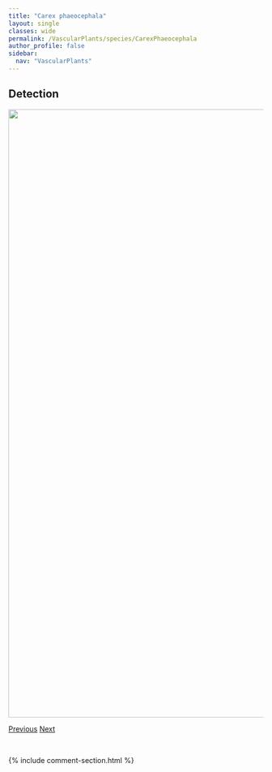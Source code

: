 ```yaml
---
title: "Carex phaeocephala"
layout: single
classes: wide
permalink: /VascularPlants/species/CarexPhaeocephala
author_profile: false
sidebar:
  nav: "VascularPlants"
---
```


<h2>Detection</h2>

<a href="https://drive.google.com/uc?export=view&id=1CzRNINEXbtKxqVwGUE2TWoNxdvZCxLZS">
<img src="https://drive.google.com/uc?export=view&id=1CzRNINEXbtKxqVwGUE2TWoNxdvZCxLZS" height = "1200" width = "800">
</a>


<a href="/DevelopmentWebsite/VascularPlants/species/CarexPetricosa" class="pagination--pager" title="Carex petricosa">Previous</a> <a href="/DevelopmentWebsite/VascularPlants/species/CarexPraegracilis" class="pagination--pager" title="Graceful Sedge">Next</a>

<p>&nbsp;</p>

{% include comment-section.html %}
